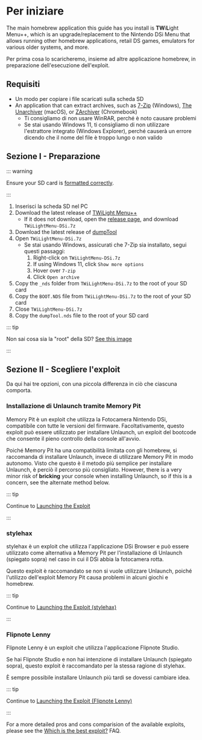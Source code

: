 # Per iniziare

The main homebrew application this guide has you install is **TW**i**L**ight Menu++, which is an upgrade/replacement to the Nintendo DSi Menu that allows running other homebrew applications, retail DS games, emulators for various older systems, and more.

Per prima cosa lo scaricheremo, insieme ad altre applicazione homebrew, in preparazione dell'esecuzione dell'exploit.

## Requisiti

- Un modo per copiare i file scaricati sulla scheda SD
- An application that can extract archives, such as [7-Zip](https://www.7-zip.org/) (Windows), [The Unarchiver](https://apps.apple.com/us/app/the-unarchiver/id425424353) (macOS), or [ZArchiver](https://play.google.com/store/apps/details?id=ru.zdevs.zarchiver) (Chromebook)
  - Ti consigliamo di non usare WinRAR, perché è noto causare problemi
  - Se stai usando Windows 11, ti consigliamo di non utilizzare l'estrattore integrato (Windows Explorer), perché causerà un errore dicendo che il nome del file è troppo lungo o non valido

## Sezione I - Preparazione

::: warning

Ensure your SD card is [formatted correctly](sd-card-setup.html).

:::

1. Inserisci la scheda SD nel PC
2. Download the latest release of [TWiLight Menu++](https://github.com/DS-Homebrew/TWiLightMenu/releases/latest/download/TWiLightMenu-DSi.7z)
   - If it does not download, open the [release page](https://github.com/DS-Homebrew/TWiLightMenu/releases/latest), and download `TWiLightMenu-DSi.7z`
3. Download the latest release of [dumpTool](https://github.com/zoogie/dumpTool/releases/latest/download/dumpTool.nds)
4. Open `TWiLightMenu-DSi.7z`
   - Se stai usando Windows, assicurati che 7-Zip sia installato, segui questi passaggi:
     1. Right-click on `TWiLightMenu-DSi.7z`
     2. If using Windows 11, click `Show more options`
     3. Hover over `7-zip`
     4. Click `Open archive`
5. Copy the `_nds` folder from `TWiLightMenu-DSi.7z` to the root of your SD card
6. Copy the `BOOT.NDS` file from `TWiLightMenu-DSi.7z` to the root of your SD card
7. Close `TWiLightMenu-DSi.7z`
8. Copy the `dumpTool.nds` file to the root of your SD card

::: tip

Non sai cosa sia la "root" della SD? [See this image](/assets/images/sdroot/en_US.png)

:::

## Sezione II - Scegliere l'exploit

Da qui hai tre opzioni, con una piccola differenza in ciò che ciascuna comporta.

### Installazione di Unlaunch tramite Memory Pit

Memory Pit è un exploit che utilizza la Fotocamera Nintendo DSi, compatibile con tutte le versioni del firmware. Facoltativamente, questo exploit può essere utilizzato per installare Unlaunch, un exploit del bootcode che consente il pieno controllo della console all'avvio.

Poiché Memory Pit ha una compatibilità limitata con gli homebrew, si raccomanda di installare Unlaunch, invece di utilizzare Memory Pit in modo autonomo. Visto che questo è il metodo più semplice per installare Unlaunch, è perciò il percorso più consigliato. However, there is a very minor risk of **bricking** your console when installing Unlaunch, so if this is a concern, see the alternate method below.

::: tip

Continue to [Launching the Exploit](launching-the-exploit.html)

:::

### stylehax

stylehax è un exploit che utilizza l'applicazione DSi Browser e può essere utilizzato come alternativa a Memory Pit per l'installazione di Unlaunch (spiegato sopra) nel caso in cui il DSi abbia la fotocamera rotta.

Questo exploit è raccomandato se non si vuole utilizzare Unlaunch, poiché l'utilizzo dell'exploit Memory Pit causa problemi in alcuni giochi e homebrew.

::: tip

Continue to [Launching the Exploit (stylehax)](launching-the-browser-exploit.html)

:::

### Flipnote Lenny

Flipnote Lenny è un exploit che utilizza l'applicazione Flipnote Studio.

Se hai Flipnote Studio e non hai intenzione di installare Unlaunch (spiegato sopra), questo exploit è raccomandato per la stessa ragione di stylehax.

È sempre possibile installare Unlaunch più tardi se dovessi cambiare idea.

::: tip

Continue to [Launching the Exploit (Flipnote Lenny)](launching-the-flipnote-exploit.html)

:::

For a more detailed pros and cons comparision of the available exploits, please see the [Which is the best exploit?](faq.html#which-is-the-best-exploit) FAQ.
